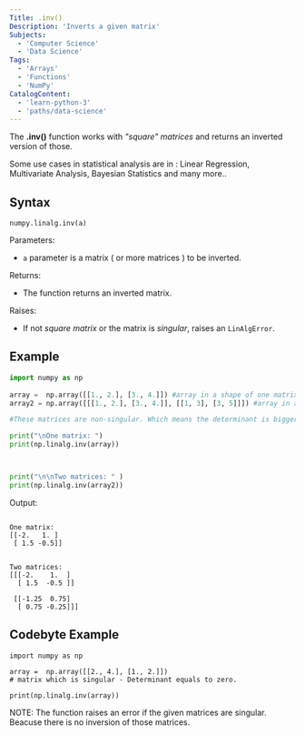 ```yaml
---
Title: .inv()
Description: 'Inverts a given matrix'
Subjects: 
  - 'Computer Science'
  - 'Data Science'
Tags: 
  - 'Arrays'
  - 'Functions'
  - 'NumPy'
CatalogContent: 
  - 'learn-python-3'
  - 'paths/data-science'
---
```


The **.inv()** function works with *"square" matrices* and returns an inverted version of those.

Some use cases in statistical analysis are in : Linear Regression, Multivariate Analysis, Bayesian Statistics and many more..

## Syntax

```pseudo
numpy.linalg.inv(a)
```

Parameters:

- `a` parameter is a matrix ( or more matrices ) to be inverted.

Returns:

- The function returns an inverted matrix.

Raises:

- If not *square matrix* or the matrix is *singular*, raises an `LinAlgError`.



## Example

```py
import numpy as np
 
array =  np.array([[1., 2.], [3., 4.]]) #array in a shape of one matrix
array2 = np.array([[[1., 2.], [3., 4.]], [[1, 3], [3, 5]]]) #array in a shape of two matrices

#These matrices are non-singular. Which means the determinant is bigger then zero.

print("\nOne matrix: ")
print(np.linalg.inv(array)) 



print("\n\nTwo matrices: " )
print(np.linalg.inv(array2)) 

```
Output:

```shell

One matrix: 
[[-2.   1. ]
 [ 1.5 -0.5]]


Two matrices: 
[[[-2.    1.  ]
  [ 1.5  -0.5 ]]

 [[-1.25  0.75]
  [ 0.75 -0.25]]]
```

## Codebyte Example 

```codebyte/py
import numpy as np

array =  np.array([[2., 4.], [1., 2.]]) 
# matrix which is singular - Determinant equals to zero.

print(np.linalg.inv(array))
```

NOTE: The function raises an error if the given matrices are singular. Beacuse there is no inversion of those matrices.
